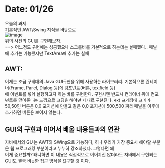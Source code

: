 # Date: 01/26
오늘의 과제:  
기본적인 AWT/Swing 지식을 바탕으로   
![image](https://user-images.githubusercontent.com/68590241/105853500-1f4d0900-6029-11eb-8b15-a43c7f85a522.png)  
위의 사진의 GUI를 구현해보자.  
==> 어느정도 구현에는 성공했으나 스크롤바를 기본적으로 하는데는 실패했다.. 패널에 추가는 가능했지만 TextArea에 추가는 실패

## AWT:  
이제는 조금 구세대의 Java GUI구현을 위해 사용하는 라이브러리. 기본적으론 컨테이너(Frame, Panel, Dialog 등)에 컴포넌트(버튼, textfield 등)  
에 이벤트를 넣어 실행하고자 하는 바를 구현한다.  구현시엔 반드시 컨테이너 위에 컴포넌트를 덮어준다는 느낌으로 코딩을 해야만 제대로 구현된다.
ex) 프레임에 크기가 50,50인 버튼은 0,0 포지션에 만들고 같은 0,0 포지션에 500,500 짜리 페널을 이후에 추가하면 버튼은 보이지 않는다.

## GUI의 구현과 이어서 배울 내용들과의 연관  
자바에서의 GUI는 AWT와 SWing으로 가능하다, 허나 우리가 가장 중요시 해야할 부분은 웹 프로그래밍 부분이라고 누누히 강조하셨다. 그렇다면 왜  
이게 중요할까? 왜냐하면 이 내용은 직접적으로 이어지진 않더라도 자바에서 구현되는 GUI도 결국 비슷한 접근 방식을 요구할 것 이다. 

